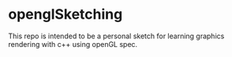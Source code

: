 # openglSketching

This repo is intended to be a personal sketch for learning graphics rendering with c++ using openGL spec.
